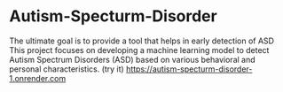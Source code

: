 # Autism-Specturm-Disorder
The ultimate goal is to provide a tool that helps in early detection of ASD
This project focuses on developing a machine learning model to detect Autism Spectrum Disorders (ASD) based on various behavioral and personal characteristics.
(try it)
https://autism-specturm-disorder-1.onrender.com
